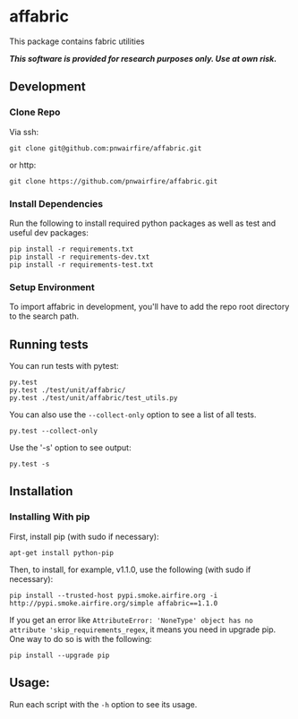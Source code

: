 # affabric

This package contains fabric utilities

***This software is provided for research purposes only. Use at own risk.***

## Development

### Clone Repo

Via ssh:

    git clone git@github.com:pnwairfire/affabric.git

or http:

    git clone https://github.com/pnwairfire/affabric.git

### Install Dependencies

Run the following to install required python packages as well
as test and useful dev packages:

    pip install -r requirements.txt
    pip install -r requirements-dev.txt
    pip install -r requirements-test.txt

### Setup Environment

To import affabric in development, you'll have to add the repo
root directory to the search path.

## Running tests

You can run tests with pytest:

    py.test
    py.test ./test/unit/affabric/
    py.test ./test/unit/affabric/test_utils.py

You can also use the ```--collect-only``` option to see a list of all tests.

    py.test --collect-only

Use the '-s' option to see output:

    py.test -s

## Installation

### Installing With pip

First, install pip (with sudo if necessary):

    apt-get install python-pip

Then, to install, for example, v1.1.0, use the following (with sudo if
necessary):

    pip install --trusted-host pypi.smoke.airfire.org -i http://pypi.smoke.airfire.org/simple affabric==1.1.0

If you get an error like    ```AttributeError: 'NoneType' object has no attribute 'skip_requirements_regex```, it means you need in upgrade pip.  One way to do so is with the following:

    pip install --upgrade pip

## Usage:

Run each script with the `-h` option to see its usage.
